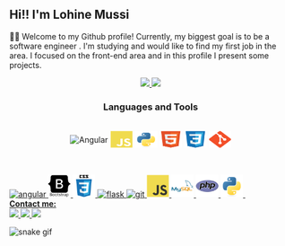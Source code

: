 ## Hi!! I'm Lohine Mussi

👩🏻 Welcome to my Github profile! Currently, my biggest goal is to be a software engineer . I'm studying and would like to find my first job in the area. I focused on the front-end area and in this profile I present some projects. 

<meta name="viewport" content="width=device-width, initial-scale=1.0, minimum-scale=1.0">
<div align="center">
  <a href="https://github.com/Lohine">
    <img height="150em" src="https://github-readme-stats.vercel.app/api?username=Lohine&count_private=true&include_all_commits=true&show_icons=true&theme=aura&hide_border=false&show_owner=true"/>
    <img height="150em" src="https://github-readme-stats.vercel.app/api/top-langs/?username=Lohine&theme=aura&hide_border=false&&layout=compact"/>
  </a>
</div>
<h3 align="center">Languages and Tools</h3>
<div align="center" valign="top"><br>
  <img align="center" alt="Angular" height="30" width="40" 
src="https://angular.io/assets/images/logos/angular/angular.svg">
  <img align="center" alt="Js" height="30" width="40" src="https://raw.githubusercontent.com/devicons/devicon/master/icons/javascript/javascript-plain.svg">
  <img align="center" alt="Python" height="30" width="40" 
 src="https://raw.githubusercontent.com/devicons/devicon/master/icons/python/python-original.svg">
  <img align="center" alt="HTML" height="30" width="40" 
src="https://raw.githubusercontent.com/devicons/devicon/master/icons/html5/html5-original.svg">
  <img align="center" alt="CSS" height="30" width="40" 
src="https://raw.githubusercontent.com/devicons/devicon/master/icons/css3/css3-original.svg">
  <img align="center" alt="git" height="30" width="40" 
src="https://raw.githubusercontent.com/devicons/devicon/master/icons/git/git-original.svg">


</div><br>



<div style="display: inline_block"><br>
 

<p align="left"> <a href="https://angular.io" target="_blank" rel="noreferrer"> <img src="https://angular.io/assets/images/logos/angular/angular.svg" alt="angular" width="40" height="40"/> </a> <a href="https://getbootstrap.com" target="_blank" rel="noreferrer"> <img src="https://raw.githubusercontent.com/devicons/devicon/master/icons/bootstrap/bootstrap-plain-wordmark.svg" alt="bootstrap" width="40" height="40"/> </a> <a href="https://www.w3schools.com/css/" target="_blank" rel="noreferrer"> <img src="https://raw.githubusercontent.com/devicons/devicon/master/icons/css3/css3-original-wordmark.svg" alt="css3" width="40" height="40"/> </a> <a href="https://flask.palletsprojects.com/" target="_blank" rel="noreferrer"> <img src="https://www.vectorlogo.zone/logos/pocoo_flask/pocoo_flask-icon.svg" alt="flask" width="40" height="40"/> </a> <a href="https://git-scm.com/" target="_blank" rel="noreferrer"> <img src="https://www.vectorlogo.zone/logos/git-scm/git-scm-icon.svg" alt="git" width="40" height="40"/> </a> <a href="https://developer.mozilla.org/en-US/docs/Web/JavaScript" target="_blank" rel="noreferrer"> <img src="https://raw.githubusercontent.com/devicons/devicon/master/icons/javascript/javascript-original.svg" alt="javascript" width="40" height="40"/> </a> <a href="https://www.mysql.com/" target="_blank" rel="noreferrer"> <img src="https://raw.githubusercontent.com/devicons/devicon/master/icons/mysql/mysql-original-wordmark.svg" alt="mysql" width="40" height="40"/> </a> <a href="https://www.php.net" target="_blank" rel="noreferrer"> <img src="https://raw.githubusercontent.com/devicons/devicon/master/icons/php/php-original.svg" alt="php" width="40" height="40"/> </a> <a href="https://www.python.org" target="_blank" rel="noreferrer"> <img src="https://raw.githubusercontent.com/devicons/devicon/master/icons/python/python-original.svg" alt="python" width="40" height="40"/> </a> <a href="https://sass-lang.com" target="_blank" rel="noreferrer"> <img 

<div style="display: inline_block"><br>
  <strong>Contact me:</strong><br>
 
  <a href="https://www.linkedin.com/in/lohine-mussi-9983671b4/" target="_blank">
    <img src="https://img.shields.io/badge/LinkedIn-0077B5?style=for-the-badge&logo=linkedin&logoColor=white">
  </a>
  <a href="https://www.instagram.com/lmlohine/" target="_blank">
    <img src="https://img.shields.io/badge/Instagram-E4405F?style=for-the-badge&logo=instagram&logoColor=white">
  </a>
  <a href="mailto:lohine.mussi@gmail.com" target="_blank">
    <img src="https://img.shields.io/badge/Gmail-D14836?style=for-the-badge&logo=gmail&logoColor=white">
  </a>
</div>

![snake gif](https://github.com/Lohine/Lohine/blob/output/github-contribution-grid-snake.svg)


